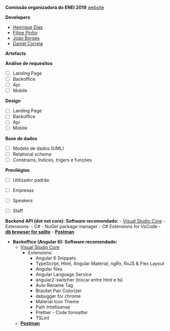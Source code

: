 **Comissão organizadora do ENEI 2019**
[website](http://enei.pt)

**Developers**
- [Henrique Dias]()
- [Filipe Pinho]()
- [João Borges]()
- [Daniel Correia]()


**Artefacts**

**Análise de requesitos**
- [ ] Landing Page
- [ ] Backoffice
- [ ] Api
- [ ] Mobile
    
**Design**
- [ ] Landing Page
- [ ] Backoffice
- [ ] Api
- [ ] Mobile
    
**Base de dados**
- [ ] Modelo de dados (UML)
- [ ] Relational schema
- [ ] Constrains, Indices, trigers e funções
    
**Previlégios**
- [ ] Utilizador padrão
- [ ] Empresas
- [ ] Speakers
- [ ] Staff



 


**Backend API (dot net core): Software recomendado:**
    - [Visual Studio Core](https://code.visualstudio.com/)
        - Extensions: 
            - C#
            - NuGet package manager
            - C# Extensions for VsCode
    - **[db browser for sqlite](https://sqlitebrowser.org/)** 
    - **[Postman](https://www.getpostman.com/)**     
    
- **Backoffice (Angular 6): Software recomendado:**
    - [Visual Studio Core](https://code.visualstudio.com/)
        - Extensions: 
            - Angular 6 Snippets 
            - TypeScript, Html, Angular Material, ngRx, RxJS & Flex Layout
            - Angular files
            - Angular Language Service
            - angular2-switcher (trocar entre html e ts)
            - Auto Rename Tag
            - Bracket Pair Colorizer
            - debugger for chrome
            - Material Icon Theme
            - Path Intellisense
            - Prettier - Code formatter
            - TSLint
     - **[Postman](https://www.getpostman.com/)**     
